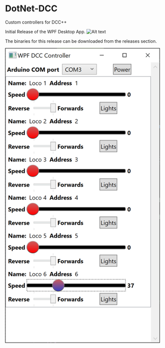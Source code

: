# DotNet-DCC
Custom controllers for DCC++

Initial Release of the WPF Desktop App. ![Alt text](https://img.shields.io/badge/Initial%20Release-v0.1-green)

The binaries for this release can be downloaded from the releases section.

![Alt text](/DccWpfDesktopApp/Screenshots/WPF%20App%200.1.png?raw=true "WPF App Initial Release")
